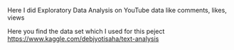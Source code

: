 Here I did Exploratory Data Analysis on YouTube data like comments, likes, views

Here you find the data set which I used for this peject
https://www.kaggle.com/debjyotisaha/text-analysis
